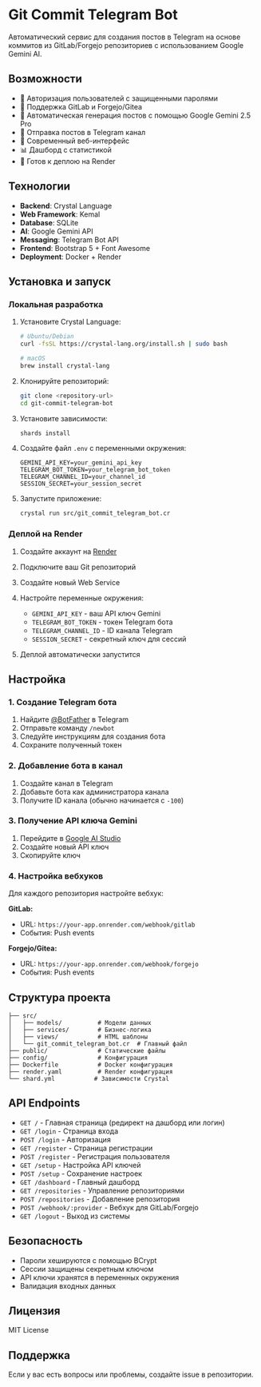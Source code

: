 # Git Commit Telegram Bot

Автоматический сервис для создания постов в Telegram на основе коммитов из GitLab/Forgejo репозиториев с использованием Google Gemini AI.

## Возможности

- 🔐 Авторизация пользователей с защищенными паролями
- 🔗 Поддержка GitLab и Forgejo/Gitea
- 🤖 Автоматическая генерация постов с помощью Google Gemini 2.5 Pro
- 📱 Отправка постов в Telegram канал
- 🎨 Современный веб-интерфейс
- 📊 Дашборд с статистикой
- 🚀 Готов к деплою на Render

## Технологии

- **Backend**: Crystal Language
- **Web Framework**: Kemal
- **Database**: SQLite
- **AI**: Google Gemini API
- **Messaging**: Telegram Bot API
- **Frontend**: Bootstrap 5 + Font Awesome
- **Deployment**: Docker + Render

## Установка и запуск

### Локальная разработка

1. Установите Crystal Language:
   ```bash
   # Ubuntu/Debian
   curl -fsSL https://crystal-lang.org/install.sh | sudo bash
   
   # macOS
   brew install crystal-lang
   ```

2. Клонируйте репозиторий:
   ```bash
   git clone <repository-url>
   cd git-commit-telegram-bot
   ```

3. Установите зависимости:
   ```bash
   shards install
   ```

4. Создайте файл `.env` с переменными окружения:
   ```env
   GEMINI_API_KEY=your_gemini_api_key
   TELEGRAM_BOT_TOKEN=your_telegram_bot_token
   TELEGRAM_CHANNEL_ID=your_channel_id
   SESSION_SECRET=your_session_secret
   ```

5. Запустите приложение:
   ```bash
   crystal run src/git_commit_telegram_bot.cr
   ```

### Деплой на Render

1. Создайте аккаунт на [Render](https://render.com)

2. Подключите ваш Git репозиторий

3. Создайте новый Web Service

4. Настройте переменные окружения:
   - `GEMINI_API_KEY` - ваш API ключ Gemini
   - `TELEGRAM_BOT_TOKEN` - токен Telegram бота
   - `TELEGRAM_CHANNEL_ID` - ID канала Telegram
   - `SESSION_SECRET` - секретный ключ для сессий

5. Деплой автоматически запустится

## Настройка

### 1. Создание Telegram бота

1. Найдите [@BotFather](https://t.me/botfather) в Telegram
2. Отправьте команду `/newbot`
3. Следуйте инструкциям для создания бота
4. Сохраните полученный токен

### 2. Добавление бота в канал

1. Создайте канал в Telegram
2. Добавьте бота как администратора канала
3. Получите ID канала (обычно начинается с `-100`)

### 3. Получение API ключа Gemini

1. Перейдите в [Google AI Studio](https://makersuite.google.com/app/apikey)
2. Создайте новый API ключ
3. Скопируйте ключ

### 4. Настройка вебхуков

Для каждого репозитория настройте вебхук:

**GitLab:**
- URL: `https://your-app.onrender.com/webhook/gitlab`
- События: Push events

**Forgejo/Gitea:**
- URL: `https://your-app.onrender.com/webhook/forgejo`
- События: Push events

## Структура проекта

```
├── src/
│   ├── models/          # Модели данных
│   ├── services/        # Бизнес-логика
│   ├── views/           # HTML шаблоны
│   └── git_commit_telegram_bot.cr  # Главный файл
├── public/              # Статические файлы
├── config/              # Конфигурация
├── Dockerfile           # Docker конфигурация
├── render.yaml          # Render конфигурация
└── shard.yml           # Зависимости Crystal
```

## API Endpoints

- `GET /` - Главная страница (редирект на дашборд или логин)
- `GET /login` - Страница входа
- `POST /login` - Авторизация
- `GET /register` - Страница регистрации
- `POST /register` - Регистрация пользователя
- `GET /setup` - Настройка API ключей
- `POST /setup` - Сохранение настроек
- `GET /dashboard` - Главный дашборд
- `GET /repositories` - Управление репозиториями
- `POST /repositories` - Добавление репозитория
- `POST /webhook/:provider` - Вебхук для GitLab/Forgejo
- `GET /logout` - Выход из системы

## Безопасность

- Пароли хешируются с помощью BCrypt
- Сессии защищены секретным ключом
- API ключи хранятся в переменных окружения
- Валидация входных данных

## Лицензия

MIT License

## Поддержка

Если у вас есть вопросы или проблемы, создайте issue в репозитории.